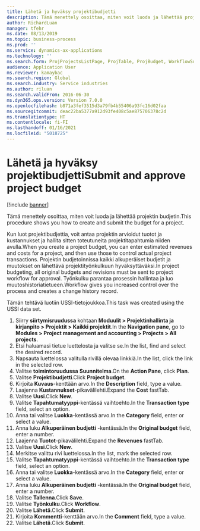 ```yaml
---
title: Lähetä ja hyväksy projektibudjetti
description: Tämä menettely osoittaa, miten voit luoda ja lähettää projektin budjetin.
author: RichardLuan
manager: tfehr
ms.date: 08/13/2019
ms.topic: business-process
ms.prod: ''
ms.service: dynamics-ax-applications
ms.technology: ''
ms.search.form: ProjProjectsListPage, ProjTable, ProjBudget, WorkflowSubmitDialog
audience: Application User
ms.reviewer: kamaybac
ms.search.region: Global
ms.search.industry: Service industries
ms.author: riluan
ms.search.validFrom: 2016-06-30
ms.dyn365.ops.version: Version 7.0.0
ms.openlocfilehash: b871a3fef3515d3a79fb4b55406a93fc16d02faa
ms.sourcegitcommit: deac22ba5377a912d93fe408c5ae875706378c2d
ms.translationtype: HT
ms.contentlocale: fi-FI
ms.lasthandoff: 01/16/2021
ms.locfileid: "5018725"
---
```

# <a name="submit-and-approve-project-budget"></a><span data-ttu-id="89456-103">Lähetä ja hyväksy projektibudjetti</span><span class="sxs-lookup"><span data-stu-id="89456-103">Submit and approve project budget</span></span>

[!include [banner](../../includes/banner.md)]

<span data-ttu-id="89456-104">Tämä menettely osoittaa, miten voit luoda ja lähettää projektin budjetin.</span><span class="sxs-lookup"><span data-stu-id="89456-104">This procedure shows you how to create and submit the budget for a project.</span></span> 

<span data-ttu-id="89456-105">Kun luot projektibudjettia, voit antaa projektin arvioidut tuotot ja kustannukset ja hallita sitten toteutuneita projektitapahtumia niiden avulla.</span><span class="sxs-lookup"><span data-stu-id="89456-105">When you create a project budget, you can enter estimated revenues and costs for a project, and then use those to control actual project transactions.</span></span> <span data-ttu-id="89456-106">Projektin budjetoinnissa kaikki alkuperäiset budjetit ja muutokset on lähettävä projektityönkulkuun hyväksyttäväksi.</span><span class="sxs-lookup"><span data-stu-id="89456-106">In project budgeting, all original budgets and revisions must be sent to project workflow for approval.</span></span> <span data-ttu-id="89456-107">Työnkulku parantaa prosessin hallintaa ja luo muutoshistoriatietueen.</span><span class="sxs-lookup"><span data-stu-id="89456-107">Workflow gives you increased control over the process and creates a change history record.</span></span>

<span data-ttu-id="89456-108">Tämän tehtävä luotiin USSI-tietojoukkoa.</span><span class="sxs-lookup"><span data-stu-id="89456-108">This task was created using the USSI data set.</span></span>

1. <span data-ttu-id="89456-109">Siirry **siirtymisruudussa** kohtaan **Moduulit > Projektinhallinta ja kirjanpito > Projektit > Kaikki projektit**.</span><span class="sxs-lookup"><span data-stu-id="89456-109">In the **Navigation pane**, go to **Modules > Project management and accounting > Projects > All projects**.</span></span>
2. <span data-ttu-id="89456-110">Etsi haluamasi tietue luettelosta ja valitse se.</span><span class="sxs-lookup"><span data-stu-id="89456-110">In the list, find and select the desired record.</span></span>
3. <span data-ttu-id="89456-111">Napsauta luettelossa valitulla rivillä olevaa linkkiä.</span><span class="sxs-lookup"><span data-stu-id="89456-111">In the list, click the link in the selected row.</span></span>
4. <span data-ttu-id="89456-112">Valitse **toimintoruudussa** **Suunnitelma**.</span><span class="sxs-lookup"><span data-stu-id="89456-112">On the **Action Pane**, click **Plan**.</span></span>
5. <span data-ttu-id="89456-113">Valitse **Projektibudjetti**.</span><span class="sxs-lookup"><span data-stu-id="89456-113">Click **Project budget**.</span></span>
6. <span data-ttu-id="89456-114">Kirjoita **Kuvaus**-kenttään arvo.</span><span class="sxs-lookup"><span data-stu-id="89456-114">In the **Description** field, type a value.</span></span>
7. <span data-ttu-id="89456-115">Laajenna **Kustannukset**-pikavälilehti.</span><span class="sxs-lookup"><span data-stu-id="89456-115">Expand the **Cost** fastTab.</span></span>
8. <span data-ttu-id="89456-116">Valitse **Uusi**.</span><span class="sxs-lookup"><span data-stu-id="89456-116">Click **New**.</span></span>
9. <span data-ttu-id="89456-117">Valitse **Tapahtumatyyppi**-kentässä vaihtoehto.</span><span class="sxs-lookup"><span data-stu-id="89456-117">In the **Transaction type** field, select an option.</span></span>
10. <span data-ttu-id="89456-118">Anna tai valitse **Luokka**-kentässä arvo.</span><span class="sxs-lookup"><span data-stu-id="89456-118">In the **Category** field, enter or select a value.</span></span>
11. <span data-ttu-id="89456-119">Anna luku **Alkuperäinen budjetti** -kentässä.</span><span class="sxs-lookup"><span data-stu-id="89456-119">In the **Original budget** field, enter a number.</span></span>
12. <span data-ttu-id="89456-120">Laajenna **Tuotot**-pikavälilehti.</span><span class="sxs-lookup"><span data-stu-id="89456-120">Expand the **Revenues** fastTab.</span></span>
13. <span data-ttu-id="89456-121">Valitse **Uusi**.</span><span class="sxs-lookup"><span data-stu-id="89456-121">Click **New**.</span></span>
14. <span data-ttu-id="89456-122">Merkitse valittu rivi luettelossa.</span><span class="sxs-lookup"><span data-stu-id="89456-122">In the list, mark the selected row.</span></span>
15. <span data-ttu-id="89456-123">Valitse **Tapahtumatyyppi**-kentässä vaihtoehto.</span><span class="sxs-lookup"><span data-stu-id="89456-123">In the **Transaction type** field, select an option.</span></span>
16. <span data-ttu-id="89456-124">Anna tai valitse **Luokka**-kentässä arvo.</span><span class="sxs-lookup"><span data-stu-id="89456-124">In the **Category** field, enter or select a value.</span></span>
17. <span data-ttu-id="89456-125">Anna luku **Alkuperäinen budjetti** -kentässä.</span><span class="sxs-lookup"><span data-stu-id="89456-125">In the **Original budget** field, enter a number.</span></span>
18. <span data-ttu-id="89456-126">Valitse **Tallenna**.</span><span class="sxs-lookup"><span data-stu-id="89456-126">Click **Save**.</span></span>
19. <span data-ttu-id="89456-127">Valitse **Työnkulku**.</span><span class="sxs-lookup"><span data-stu-id="89456-127">Click **Workflow**.</span></span>
20. <span data-ttu-id="89456-128">Valitse **Lähetä**.</span><span class="sxs-lookup"><span data-stu-id="89456-128">Click **Submit**.</span></span>
21. <span data-ttu-id="89456-129">Kirjoita **Kommentti**-kenttään arvo.</span><span class="sxs-lookup"><span data-stu-id="89456-129">In the **Comment** field, type a value.</span></span>
22. <span data-ttu-id="89456-130">Valitse **Lähetä**.</span><span class="sxs-lookup"><span data-stu-id="89456-130">Click **Submit**.</span></span>


